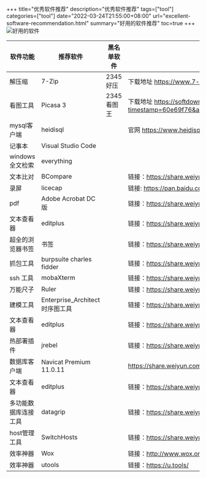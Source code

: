 +++
title="优秀软件推荐"
description="优秀软件推荐"
tags=["tool"]
categories=["tool"]
date="2022-03-24T21:55:00+08:00" 
url="excellent-software-recommendation.html"
summary="好用的软件推荐"
toc=true
+++
![好用的软件](https://fastly.jsdelivr.net/gh/chen-xing/figure_bed_02/cdn/20210712093031022.png)

| 软件功能         | 推荐软件                       | 黑名单软件 | 说明                                                         |
| ---------------- | ------------------------------ | ---------- | ------------------------------------------------------------ |
| 解压缩           | 7-Zip                          | 2345好压   | 下载地址  https://www.7-zip.org/a/7z2102-x64.exe             |
| 看图工具         | Picasa 3                       | 2345看图王 | 下载地址 https://softdown01.rbread04.cn/huajunsafe/picasasetup.zip?timestamp=60e69f76&auth_key=ba18e71bf966ba929c84c2fbd6c39cb5 |
| mysql客户端      | heidisql                       |            | 官网 https://www.heidisql.com/                               |
| 记事本           | Visual Studio Code             |            |                                                              |
| windows 全文检索 | everything                     |            |                                                              |
| 文本比对         | BCompare                       |            | 链接：https://share.weiyun.com/Ldl69KaY 密码：gh5a45         |
| 录屏             | licecap                        |            | 链接: https://pan.baidu.com/s/10FwmyyRTwVcVBxnjVlTVgg 提取码: 9s6n |
| pdf              | Adobe Acrobat DC 版            |            | 链接：https://share.weiyun.com/5TwZiAa 密码：uhgg37          |
| 文本查看器       | editplus                       |            | 链接：https://share.weiyun.com/LRi3qELw 密码：pa4xn5         |
| 超全的浏览器书签 | 书签                           |            | 链接：https://share.weiyun.com/kXFeE0wK 密码：qupuz4         |
| 抓包工具         | burpsuite charles  fidder      |            | 链接：https://share.weiyun.com/FXb6tA6a 密码：igifaq         |
| ssh 工具         | mobaXterm                      |            | 链接：https://share.weiyun.com/I9eZL3Ml 密码：9gr5ks         |
| 万能尺子         | Ruler                          |            | 链接：https://share.weiyun.com/YtMKSbgW 密码：6aj9fb         |
| 建模工具         | Enterprise_Architect时序图工具 |            | 链接：https://share.weiyun.com/YudSrVXR 密码：4ubpfk         |
| 文本查看器       | editplus                       |            | 链接：https://share.weiyun.com/LRi3qELw 密码：pa4xn5         |
| 热部署插件       | jrebel                         |            | 链接：https://share.weiyun.com/6NRCUMOM 密码：9ecjst         |
| 数据库客户端     | Navicat Premium 11.0.11        |            | https://share.weiyun.com/5fNbMge                             |
| 文本查看器       | editplus                       |            | 链接：https://share.weiyun.com/LRi3qELw 密码：pa4xn5         |
| 多功能数据库连接工具       | datagrip                       |            | 链接：https://share.weiyun.com/92C2kZaf 密码：cv8wxu       |
| host管理工具       | SwitchHosts                       |            | 链接：https://share.weiyun.com/WZBxk5J2 密码：7px2fd      |
| 效率神器       | Wox                      |            | 链接：http://www.wox.one/      |
| 效率神器       | utools                      |            | 链接：https://u.tools/    |

